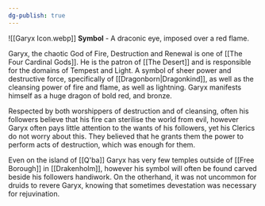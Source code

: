 ```yaml
---
dg-publish: true
---
```

![[Garyx Icon.webp]]
**Symbol** - A draconic eye, imposed over a red flame.

Garyx, the chaotic God of Fire, Destruction and Renewal is one of [[The Four Cardinal Gods]]. He is the patron of [[The Desert]] and is responsible for the domains of Tempest and Light. A symbol of sheer power and destructive force, specifically of [[Dragonborn|Dragonkind]], as well as the cleansing power of fire and flame, as well as lightning. Garyx manifests himself as a huge dragon of bold red, and bronze. 

Respected by both worshippers of destruction and of cleansing, often his followers believe that his fire can sterilise the world from evil, however Garyx often pays little attention to the wants of his followers, yet his Clerics do not worry about this. They believed that he grants them the power to perform acts of destruction, which was enough for them. 

Even on the island of [[Q'ba]] Garyx has very few temples outside of [[Free Borough]] in [[Drakenholm]], however his symbol will often be found carved beside his followers handiwork. On the otherhand, it was not uncommon for druids to revere Garyx, knowing that sometimes devestation was necessary for rejuvination.
